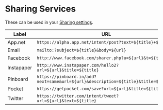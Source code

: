 Sharing Services
================

These can be used in your [Sharing settings](https://feedbin.me/settings/sharing).

| Label      | URL                                                                                |
| ---------- | ---------------------------------------------------------------------------------- |
| App.net    | `https://alpha.app.net/intent/post?text=${title}+${url}`                           |
| Email      | `mailto:?subject=${title}&body=${url}`                                             |
| Facebook   | `http://www.facebook.com/sharer.php?u=${url}&t=${title}`                           |
| Instapaper | `http://www.instapaper.com/hello2?url=${url}&title=${title}`                       |
| Pinboard   | `https://pinboard.in/add?next=same&url=${url}&description=${title}&title=${title}` |
| Pocket     | `https://getpocket.com/save?url=${url}&title=${title}`                             |
| Twitter    | `https://twitter.com/intent/tweet?url=${url}&text=${title}`                        |
